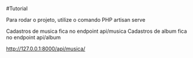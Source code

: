 #Tutorial

Para rodar o projeto, utilize o comando PHP artisan serve

Cadastros de musica fica no endpoint api/musica
Cadastros de album fica no endpoint api/album

http://127.0.0.1:8000/api/musica/
